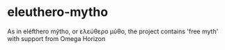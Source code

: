 # eleuthero-mytho
As in eléfthero mýtho, or ελεύθερο μύθο, the project contains 'free myth' with support from Omega Horizon

